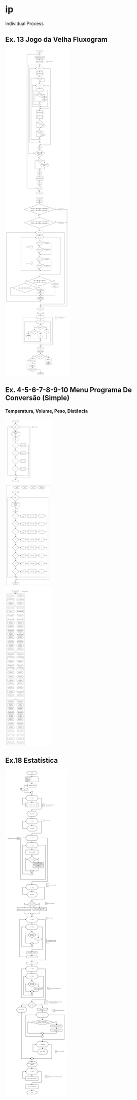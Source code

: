 # ip
Individual Process

## Ex. 13 Jogo da Velha Fluxogram
![jogodavelha](13-jogodavelha.png)

## Ex. 4-5-6-7-8-9-10 Menu Programa De Conversão (Simple)
#### Temperatura, Volume, Peso, Distância
![menudeconversao](4-5-6-7-8-9-10-conversao.png)

## Ex.18 Estatística
![estatistica](18-estatistica.png)
